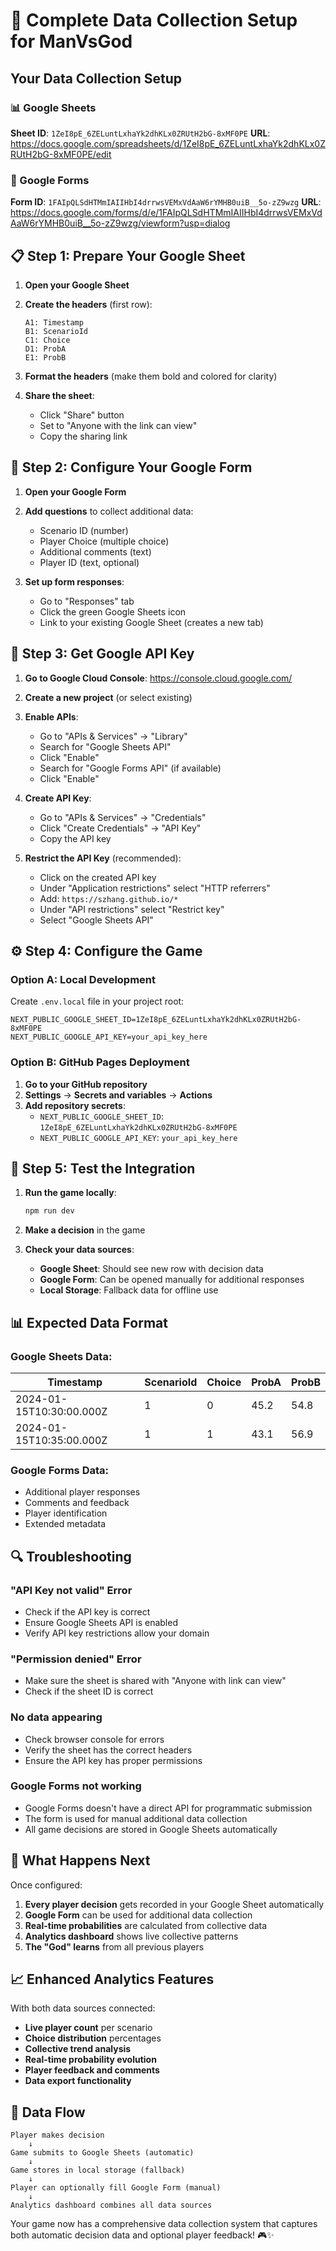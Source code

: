 # 🔧 Complete Data Collection Setup for ManVsGod

## Your Data Collection Setup

### 📊 Google Sheets
**Sheet ID**: `1ZeI8pE_6ZELuntLxhaYk2dhKLx0ZRUtH2bG-8xMF0PE`
**URL**: https://docs.google.com/spreadsheets/d/1ZeI8pE_6ZELuntLxhaYk2dhKLx0ZRUtH2bG-8xMF0PE/edit

### 📝 Google Forms
**Form ID**: `1FAIpQLSdHTMmIAIIHbI4drrwsVEMxVdAaW6rYMHB0uiB__5o-zZ9wzg`
**URL**: https://docs.google.com/forms/d/e/1FAIpQLSdHTMmIAIIHbI4drrwsVEMxVdAaW6rYMHB0uiB__5o-zZ9wzg/viewform?usp=dialog

## 📋 Step 1: Prepare Your Google Sheet

1. **Open your Google Sheet**
2. **Create the headers** (first row):
   ```
   A1: Timestamp
   B1: ScenarioId  
   C1: Choice
   D1: ProbA
   E1: ProbB
   ```

3. **Format the headers** (make them bold and colored for clarity)

4. **Share the sheet**:
   - Click "Share" button
   - Set to "Anyone with the link can view"
   - Copy the sharing link

## 📝 Step 2: Configure Your Google Form

1. **Open your Google Form**
2. **Add questions** to collect additional data:
   - Scenario ID (number)
   - Player Choice (multiple choice)
   - Additional comments (text)
   - Player ID (text, optional)

3. **Set up form responses**:
   - Go to "Responses" tab
   - Click the green Google Sheets icon
   - Link to your existing Google Sheet (creates a new tab)

## 🔑 Step 3: Get Google API Key

1. **Go to Google Cloud Console**: https://console.cloud.google.com/
2. **Create a new project** (or select existing)
3. **Enable APIs**:
   - Go to "APIs & Services" → "Library"
   - Search for "Google Sheets API"
   - Click "Enable"
   - Search for "Google Forms API" (if available)
   - Click "Enable"

4. **Create API Key**:
   - Go to "APIs & Services" → "Credentials"
   - Click "Create Credentials" → "API Key"
   - Copy the API key

5. **Restrict the API Key** (recommended):
   - Click on the created API key
   - Under "Application restrictions" select "HTTP referrers"
   - Add: `https://szhang.github.io/*`
   - Under "API restrictions" select "Restrict key"
   - Select "Google Sheets API"

## ⚙️ Step 4: Configure the Game

### Option A: Local Development
Create `.env.local` file in your project root:
```
NEXT_PUBLIC_GOOGLE_SHEET_ID=1ZeI8pE_6ZELuntLxhaYk2dhKLx0ZRUtH2bG-8xMF0PE
NEXT_PUBLIC_GOOGLE_API_KEY=your_api_key_here
```

### Option B: GitHub Pages Deployment
1. **Go to your GitHub repository**
2. **Settings** → **Secrets and variables** → **Actions**
3. **Add repository secrets**:
   - `NEXT_PUBLIC_GOOGLE_SHEET_ID`: `1ZeI8pE_6ZELuntLxhaYk2dhKLx0ZRUtH2bG-8xMF0PE`
   - `NEXT_PUBLIC_GOOGLE_API_KEY`: `your_api_key_here`

## 🧪 Step 5: Test the Integration

1. **Run the game locally**:
   ```bash
   npm run dev
   ```

2. **Make a decision** in the game

3. **Check your data sources**:
   - **Google Sheet**: Should see new row with decision data
   - **Google Form**: Can be opened manually for additional responses
   - **Local Storage**: Fallback data for offline use

## 📊 Expected Data Format

### Google Sheets Data:
| Timestamp | ScenarioId | Choice | ProbA | ProbB |
|-----------|------------|--------|-------|-------|
| 2024-01-15T10:30:00.000Z | 1 | 0 | 45.2 | 54.8 |
| 2024-01-15T10:35:00.000Z | 1 | 1 | 43.1 | 56.9 |

### Google Forms Data:
- Additional player responses
- Comments and feedback
- Player identification
- Extended metadata

## 🔍 Troubleshooting

### "API Key not valid" Error
- Check if the API key is correct
- Ensure Google Sheets API is enabled
- Verify API key restrictions allow your domain

### "Permission denied" Error
- Make sure the sheet is shared with "Anyone with link can view"
- Check if the sheet ID is correct

### No data appearing
- Check browser console for errors
- Verify the sheet has the correct headers
- Ensure the API key has proper permissions

### Google Forms not working
- Google Forms doesn't have a direct API for programmatic submission
- The form is used for manual additional data collection
- All game decisions are stored in Google Sheets automatically

## 🎯 What Happens Next

Once configured:
1. **Every player decision** gets recorded in your Google Sheet automatically
2. **Google Form** can be used for additional data collection
3. **Real-time probabilities** are calculated from collective data
4. **Analytics dashboard** shows live collective patterns
5. **The "God" learns** from all previous players

## 📈 Enhanced Analytics Features

With both data sources connected:
- **Live player count** per scenario
- **Choice distribution** percentages
- **Collective trend analysis**
- **Real-time probability evolution**
- **Player feedback and comments**
- **Data export functionality**

## 🔄 Data Flow

```
Player makes decision
    ↓
Game submits to Google Sheets (automatic)
    ↓
Game stores in local storage (fallback)
    ↓
Player can optionally fill Google Form (manual)
    ↓
Analytics dashboard combines all data sources
```

Your game now has a comprehensive data collection system that captures both automatic decision data and optional player feedback! 🎮✨ 